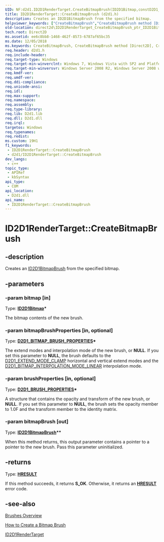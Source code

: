 ```yaml
---
UID: NF:d2d1.ID2D1RenderTarget.CreateBitmapBrush(ID2D1Bitmap,constD2D1_BITMAP_BRUSH_PROPERTIES,constD2D1_BRUSH_PROPERTIES,ID2D1BitmapBrush)
title: ID2D1RenderTarget::CreateBitmapBrush (d2d1.h)
description: Creates an ID2D1BitmapBrush from the specified bitmap.
helpviewer_keywords: ["CreateBitmapBrush","CreateBitmapBrush method [Direct2D]","CreateBitmapBrush method [Direct2D]","ID2D1RenderTarget interface","ID2D1RenderTarget interface [Direct2D]","CreateBitmapBrush method","ID2D1RenderTarget.CreateBitmapBrush","ID2D1RenderTarget::CreateBitmapBrush","ID2D1RenderTarget::CreateBitmapBrush(ID2D1Bitmap","const D2D1_BITMAP_BRUSH_PROPERTIES","const D2D1_BRUSH_PROPERTIES","ID2D1BitmapBrush)","d2d1/ID2D1RenderTarget::CreateBitmapBrush","direct2d.ID2D1RenderTarget_CreateBitmapBrush_ptr_ID2D1Bitmap_ptr_D2D1_BITMAP_BRUSH_PROPERTIES_ptr_D2D1_BRUSH_PROPERTIES_ptr_ptr_ID2D1BitmapBrush"]
old-location: direct2d\ID2D1RenderTarget_CreateBitmapBrush_ptr_ID2D1Bitmap_ptr_D2D1_BITMAP_BRUSH_PROPERTIES_ptr_D2D1_BRUSH_PROPERTIES_ptr_ptr_ID2D1BitmapBrush.htm
tech.root: Direct2D
ms.assetid: ee6c8bb8-1468-462f-8573-6787af65bc35
ms.date: 12/05/2018
ms.keywords: CreateBitmapBrush, CreateBitmapBrush method [Direct2D], CreateBitmapBrush method [Direct2D],ID2D1RenderTarget interface, ID2D1RenderTarget interface [Direct2D],CreateBitmapBrush method, ID2D1RenderTarget.CreateBitmapBrush, ID2D1RenderTarget::CreateBitmapBrush, ID2D1RenderTarget::CreateBitmapBrush(ID2D1Bitmap,const D2D1_BITMAP_BRUSH_PROPERTIES,const D2D1_BRUSH_PROPERTIES,ID2D1BitmapBrush), d2d1/ID2D1RenderTarget::CreateBitmapBrush, direct2d.ID2D1RenderTarget_CreateBitmapBrush_ptr_ID2D1Bitmap_ptr_D2D1_BITMAP_BRUSH_PROPERTIES_ptr_D2D1_BRUSH_PROPERTIES_ptr_ptr_ID2D1BitmapBrush
req.header: d2d1.h
req.include-header: 
req.target-type: Windows
req.target-min-winverclnt: Windows 7, Windows Vista with SP2 and Platform Update for Windows Vista [desktop apps \| UWP apps]
req.target-min-winversvr: Windows Server 2008 R2, Windows Server 2008 with SP2 and Platform Update for Windows Server 2008 [desktop apps \| UWP apps]
req.kmdf-ver: 
req.umdf-ver: 
req.ddi-compliance: 
req.unicode-ansi: 
req.idl: 
req.max-support: 
req.namespace: 
req.assembly: 
req.type-library: 
req.lib: D2d1.lib
req.dll: D2d1.dll
req.irql: 
targetos: Windows
req.typenames: 
req.redist: 
ms.custom: 19H1
f1_keywords:
 - ID2D1RenderTarget::CreateBitmapBrush
 - d2d1/ID2D1RenderTarget::CreateBitmapBrush
dev_langs:
 - c++
topic_type:
 - APIRef
 - kbSyntax
api_type:
 - COM
api_location:
 - D2d1.dll
api_name:
 - ID2D1RenderTarget::CreateBitmapBrush
---
```


# ID2D1RenderTarget::CreateBitmapBrush


## -description

Creates an <a href="/windows/win32/api/d2d1/nn-d2d1-id2d1bitmapbrush">ID2D1BitmapBrush</a> from the specified bitmap.

## -parameters

### -param bitmap [in]

Type: <b><a href="/windows/win32/api/d2d1/nn-d2d1-id2d1bitmap">ID2D1Bitmap</a>*</b>

The bitmap contents of the new brush.

### -param bitmapBrushProperties [in, optional]

Type: <b><a href="/windows/win32/api/d2d1/ns-d2d1-d2d1_bitmap_brush_properties">D2D1_BITMAP_BRUSH_PROPERTIES</a>*</b>

The extend modes and interpolation mode of the new brush, or <b>NULL</b>. If you set this parameter to <b>NULL</b>, the brush defaults to the <a href="/windows/win32/api/d2d1/ne-d2d1-d2d1_extend_mode">D2D1_EXTEND_MODE_CLAMP</a>  horizontal and vertical extend modes and the <a href="/windows/win32/api/d2d1/ne-d2d1-d2d1_bitmap_interpolation_mode">D2D1_BITMAP_INTERPOLATION_MODE_LINEAR</a> interpolation mode.

### -param brushProperties [in, optional]

Type: <b><a href="/windows/win32/api/d2d1/ns-d2d1-d2d1_brush_properties">D2D1_BRUSH_PROPERTIES</a>*</b>

A structure that contains the opacity and transform of the new brush, or <b>NULL</b>. If you set this parameter to <b>NULL</b>, the brush sets the opacity member to 1.0F and the transform member to the identity matrix.

### -param bitmapBrush [out]

Type: <b><a href="/windows/win32/api/d2d1/nn-d2d1-id2d1bitmapbrush">ID2D1BitmapBrush</a>**</b>

When this method returns, this output parameter contains a pointer to a pointer to the new brush. Pass this parameter uninitialized.

## -returns

Type: <b><a href="/windows/win32/com/structure-of-com-error-codes">HRESULT</a></b>

If this method succeeds, it returns <b xmlns:loc="http://microsoft.com/wdcml/l10n">S_OK</b>. Otherwise, it returns an [**HRESULT**](/windows/desktop/com/structure-of-com-error-codes) error code.

## -see-also

<a href="/windows/win32/Direct2D/direct2d-brushes-overview">Brushes Overview</a>



<a href="/windows/win32/Direct2D/how-to-create-a-bitmap-brush">How to Create a Bitmap Brush</a>



<a href="/windows/win32/api/d2d1/nn-d2d1-id2d1rendertarget">ID2D1RenderTarget</a>


